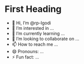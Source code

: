 # First Heading 
- 👋 Hi, I’m @rp-Igodi
- 👀 I’m interested in ...
- 🌱 I’m currently learning ...
- 💞️ I’m looking to collaborate on ...
- 📫 How to reach me ...
- 😄 Pronouns: ...
- ⚡ Fun fact: ...

<!---
rp-Igodi/rp-Igodi is a ✨ special ✨ repository because its `README.md` (this file) appears on your GitHub profile.
You can click the Preview link to take a look at your changes.
--->

